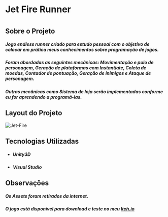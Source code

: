 # Jet Fire Runner
#
## Sobre o Projeto

##### Jogo *endless runner* criado para estudo pessoal com o objetivo de colocar em prática meus conhecimentos sobre programação de jogos.

##### Foram abordadas as seguintes mecânicas: Movimentação e pulo de personagem, Geração de plataformas com *Instantiate*, Coleta de moedas, Contador de pontuação, Geração de inimigos e Ataque de personagem.

##### Outras mecânicas como Sistema de loja serão implementadas conforme eu for aprendendo a programá-las.

## Layout do Projeto

![Jet-Fire]()

## Tecnologias Utilizadas

- ##### Unity3D
- ##### Visual Studio

## Observações

##### Os Assets foram retirados da internet.

##### O jogo está disponível para download e teste no meu [Itch.io](https://erisbr.itch.io/)

